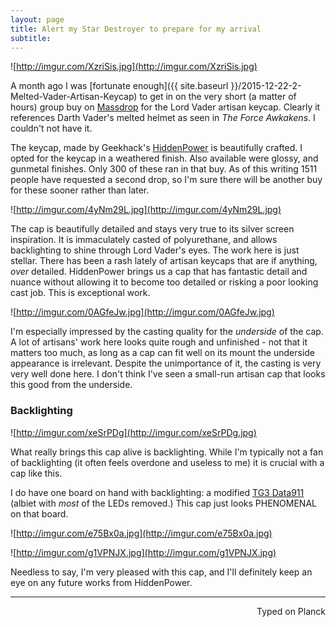 ```yaml
---
layout: page
title: Alert my Star Destroyer to prepare for my arrival
subtitle:
---
```


![http://imgur.com/XzriSis.jpg](http://imgur.com/XzriSis.jpg)  

A month ago I was [fortunate enough]({{ site.baseurl }}/2015-12-22-2-Melted-Vader-Artisan-Keycap) to get in on the very short (a matter of hours) group buy on [Massdrop](https://www.massdrop.com/buy/darth-vader-artisan-keycap/?mode=guest_open) for the Lord Vader artisan keycap. Clearly it references Darth Vader's melted helmet as seen in _The Force Awkakens_. I couldn't not have it.

The keycap, made by Geekhack's [HiddenPower](https://geekhack.org/index.php?topic=70558.0) is beautifully crafted. I opted for the keycap in a weathered finish. Also available were glossy, and gunmetal finishes. Only 300 of these ran in that buy. As of this writing 1511 people have requested a second drop, so I'm sure there will be another buy for these sooner rather than later.

![http://imgur.com/4yNm29L.jpg](http://imgur.com/4yNm29L.jpg)

The cap is beautifully detailed and stays very true to its silver screen inspiration. It is immaculately casted of polyurethane, and allows backlighting to shine through Lord Vader's eyes. The work here is just stellar. There has been a rash lately of artisan keycaps that are if anything, _over_ detailed. HiddenPower brings us a cap that has fantastic detail and nuance without allowing it to become too detailed or risking a poor looking cast job. This is exceptional work.

![http://imgur.com/0AGfeJw.jpg](http://imgur.com/0AGfeJw.jpg)

I'm especially impressed by the casting quality for the _underside_ of the cap. A lot of artisans' work here looks quite rough and unfinished - not that it matters too much, as long as a cap can fit well on its mount the underside appearance is irrelevant. Despite the unimportance of it, the casting is very very well done here. I don't think I've seen a small-run artisan cap that looks this good from the underside.

### Backlighting

![http://imgur.com/xeSrPDg](http://imgur.com/xeSrPDg.jpg)

What really brings this cap alive is backlighting. While I'm typically not a fan of backlighting (it often feels overdone and useless to me) it is crucial with a cap like this.

I do have one board on hand with backlighting: a modified [TG3 Data911](https://geekhack.org/index.php?topic=20454.0) (albiet with _most_ of the LEDs removed.) This cap just looks PHENOMENAL on that board.

![http://imgur.com/e75Bx0a.jpg](http://imgur.com/e75Bx0a.jpg)

![http://imgur.com/g1VPNJX.jpg](http://imgur.com/g1VPNJX.jpg)

Needless to say, I'm very pleased with this cap, and I'll definitely keep an eye on any future works from HiddenPower.

 ---
<p align="right">Typed on Planck</p>
